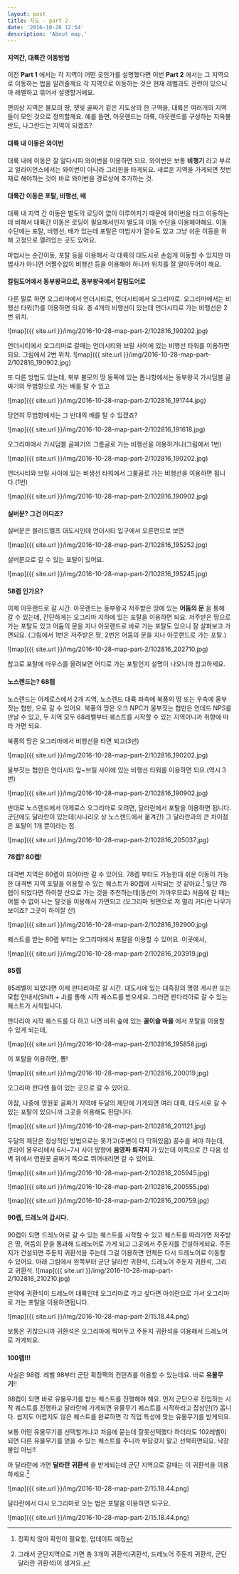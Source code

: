 ```yaml
---
layout: post
title: 지도 - part 2
date: '2016-10-28 12:54'
description: 'About map,'
---
```


#### 지역간, 대륙간 이동방법
이전 **Part 1** 에서는 각 지역이 어떤 곳인가를 설명했다면 이번 **Part 2** 에서는 그 지역으로 이동하는 법을 알려줄께요 각 지역으로 이동하는 것은 현재 레벨과도 관련이 있으니까 레벨하고 묶어서 설명할거에요.

편의상 지역은 불모의 땅, 잿빛 골짜기 같은 지도상의 한 구역을, 대륙은 여러개의 지역들이 모인 것으로 정의할께요. 예를 들면, 아웃랜드는 대륙, 아웃랜드를 구성하는 지옥불 반도, 나그란드는 지역이 되겠죠?

#### 대륙 내 이동은 와이번

대륙 내에 이동은 잘 알다시피 와이번을 이용하면 되요. 와이번은 보통 **비행기** 라고 부르고 얼라이언스에서는 와이번이 아니라 그리핀을 타게되요. 새로운 지역을 가게되면 첫번재로 해야하는 것이 바로 와이번을 경로상에 추가하는 것.

####  대륙간 이동은 포탈, 비행선, 배

대륙 내 지역 간 이동은 별도의 로딩이 없이 이루어지기 때문에 와이번을 타고 이동하는데 비해서 대륙간 이동은 로딩이 필요해서인지 별도의 이동 수단을 이용해야해요.
이동 수단에는 포탈, 비행선, 배가 있는데 포탈은 마법사가 열수도 있고 그냥 쉬운 이동을 위해 고정으로 열려있는 곳도 있어요.

마법사는 순간이동, 포탈 등을 이용해서 각 대륙의 대도시로 손쉽게 이동할 수 있지만 마법사가 아니면 어쩔수없이 비행선 등을 이용해야 하니까 위치를 잘 알아두어야 해요.


#### 칼림도어에서 동부왕국으로, 동부왕국에서 칼림도어로

다른 말로 하면 오그리마에서 언더시티로, 언더시티에서 오그리마로. 오그리마에서는 비행선 타워(?)를 이용하면 되요.
총 4개의 비행선이 있는데 언더시티로 가는 비행선은 2번 위치.

![map]({{ site.url }}/img/2016-10-28-map-part-2/102816_190202.jpg)

언더시티에서 오그리마로 갈때는 언더시티와 브릴 사이에 있는 비행선 타워를 이용하면 되요. 그림에서 2번 위치.
![map]({{ site.url }}/img/2016-10-28-map-part-2/102816_190902.jpg)

또 다른 방법도 있는데, 북부 불모의 땅 동쪽에 있는 톱니항에서는 동부왕국 가시덤블 골짜기의 무법항으로 가는 배를 탈 수 있고

![map]({{ site.url }}/img/2016-10-28-map-part-2/102816_191744.jpg)

당연히 무법항에서는 그 반대의 배를 탈 수 있겠죠?

![map]({{ site.url }}/img/2016-10-28-map-part-2/102816_191618.jpg)

오그리마에서 가시덤블 골짜기의 그롬골로 가는 비행선을 이용하거나(그림에서 1번)

![map]({{ site.url }}/img/2016-10-28-map-part-2/102816_190202.jpg)

언더시티와 브릴 사이에 있는 비생선 타워에서 그룸골로 가는 비행선을 이용하면 됩니다.(1번)

![map]({{ site.url }}/img/2016-10-28-map-part-2/102816_190902.jpg)

#### 실버문? 그건 어디죠?

실버문은 블러드엘프 대도시인데 언더시티 입구에서 오른편으로 보면

![map]({{ site.url }}/img/2016-10-28-map-part-2/102816_195252.jpg)

실버문으로 갈 수 있는 포탈이 있어요.

![map]({{ site.url }}/img/2016-10-28-map-part-2/102816_195245.jpg)

#### 58렙 인가요?

이제 아웃랜드로 갈 시간. 아웃랜드는 동부왕국 저주받은 땅에 있는 **어둠의 문** 을 통해 갈 수 있는데, 간단하게는 오그리마 지하에 있는 포탈을 이용하면 되요. 저주받은 땅으로 가는 포탈도 있고 어둠의 문을 지나 아웃랜드로 바로 가는 포탈도 있으니 잘 살펴보고 가면되요.
(그림에서 1번은 저주받은 땅, 2번은 어둠의 문을 지나 아웃랜드로 가는 포탈.)

![map]({{ site.url }}/img/2016-10-28-map-part-2/102816_202710.jpg)

참고로 포탈에 마우스를 올려보면 어디로 가는 포탈인지 설명이 나오니까 참고하세요.

#### 노스렌드는? 68렙

노스렌드는 아제로스에서 2개 지역, 노스렌드 대륙 좌측에 북풍의 땅 또는 우측에 울부짓는 협만, 으로 갈 수 있어요. 북풍의 땅은 오크 NPC가 울부짓는 협만은 언데드 NPS를 만날 수 있고, 두 지역 모두 68레벨부터 퀘스트를 시작할 수 있는 지역이니까 취향에 따라 가면 되요.

북풍의 땅은 오그리마에서 비행선을 타면 되고(3번)

![map]({{ site.url }}/img/2016-10-28-map-part-2/102816_190202.jpg)

울부짓는 협만은 언더시티 앞~브릴 사이에 있는 비행선 타워를 이용하면 되요.(역시 3번)

![map]({{ site.url }}/img/2016-10-28-map-part-2/102816_190902.jpg)

반대로 노스렌드에서 아제로스 오그리마로 오려면, 달라란에서 포탈을 이용하면 됩니다.
군단에도 달라란이 있는데(시나리오 상 노스렌드에서 옮겨간) 그 달라란과의 큰 차이점은 포탈이 1개 뿐이라는 점.

![map]({{ site.url }}/img/2016-10-28-map-part-2/102816_205037.jpg)


#### 78렙? 80렙!

대격변 지역은 80렙이 되어야만 갈 수 있어요. 78렙 부터도 가능한데 쉬운 이동이 가능한 대격변 지역 포탈을 이용할 수 있는 퀘스트가 80렙에 시작되는 것 같아요.[^1] 일단 78렙이 되었다면 하이잘 산으로 가는 것을 추천하는데(동선이 가까우므로) 처음에 갈 때는 어쩔 수 없이 나는 탈것을 이용해서 가면되고
(오그리마 뒷편으로 저 멀리 커다란 나무가 보이죠? 그곳이 하이잘 산)

![map]({{ site.url }}/img/2016-10-28-map-part-2/102816_192900.jpg)

퀘스트를 받는 80렙 부터는 오그리마에서 포탈을 이용할 수 있어요. 이곳에서,

![map]({{ site.url }}/img/2016-10-28-map-part-2/102816_203919.jpg)

#### 85렙

85레벨이 되었다면 이제 판다리아로 갈 시간. 대도시에 있는 대족장의 명령 게시판 또는 모험 안내서(Shift + J)를 통해
시작 퀘스트를 받으세요. 그러면 판다리아로 갈 수 있는 퀘스트가 시작됩니다.

판다리아 시작 퀘스트를 다 하고 나면 비취 숲에 있는 **꿀이슬 마을** 에서 포탈을 이용할 수 있게 되는데,

![map]({{ site.url }}/img/2016-10-28-map-part-2/102816_195858.jpg)

이 포탈을 이용하면, 뿅!

![map]({{ site.url }}/img/2016-10-28-map-part-2/102816_200019.jpg)

오그리마 판다렌 들이 있는 곳으로 갈 수 있어요.

아참, 나중에 영원꽃 골짜기 지역에 두달의 제단에 가게되면 여러 대륙, 대도시로 갈 수 있는 포탈이 있으니까 그곳을 이용해도 된답니다.

![map]({{ site.url }}/img/2016-10-28-map-part-2/102816_201121.jpg)

두달의 제단은 정상적인 방법으로는 못가고(주변이 다 막혀있음) 꽁수를 써야 하는데, 쿤라이 봉우리에서 6시~7시 사이 방향에 **음영파 퇴각지** 가 있는데
이쪽으로 간 다음 성벽 위에서 영원꽃 골짜기 쪽으로 뛰어내리면 갈 수 있어요.

![map]({{ site.url }}/img/2016-10-28-map-part-2/102816_205945.jpg)

![map]({{ site.url }}/img/2016-10-28-map-part-2/102816_200555.jpg)

![map]({{ site.url }}/img/2016-10-28-map-part-2/102816_200759.jpg)


#### 90렙, 드레노어 갑시다.

90렙이 되면 드레노어로 갈 수 있는 퀘스트를 시작할 수 있고 퀘스트를 따라가면 저주받은 땅, 어둠의 문을 통과해 드레노어로 가게 되고 그곳에서 주둔지를 건설하게되요. 주둔지가 건설되면 주둔지 귀환석을 주는데 그걸 이용하면 언제든 다시 드레노어로 이동할 수 있어요.
아래 그림에서 왼쪽부터 군단 달라란 귀환석, 드레노어 주둔지 귀환석, 그리고 귀환석.
![map]({{ site.url }}/img/2016-10-28-map-part-2/102816_210210.jpg)

만약에 귀환석이 드레노어 대륙인데 오그리마로 가고 싶다면 아쉬란으로 가서 오그리마로 가는 포탈을 이용하면됩니다.

![map]({{ site.url }}/img/2016-10-28-map-part-2/15.18.44.png)

보통은 귀찮으니까 귀환석은 오그리마에 찍어두고 주둔지 귀환석을 이용해서 드레노어로 가게되요.

#### 100렙!!!

사실은 98렙. 레벨 98부터 군단 확장팩의 컨텐츠를 이용할 수 있는데요. 바로 **유물무기**!!

98렙이 되면 바로 유물무기를 받는 퀘스트를 진행해야 해요. 먼저 군단으로 진입하는 시작 퀘스트를 진행하고 달라란에 가게되면 유물무기 퀘스트를 시작하라고 잡상인(?) 옵니다.
쉽지도 어렵지도 않은 퀘스트를 완료하면 각 직업 특성에 맞는 유물무기를 받게되요.

보통 어떤 유물무기를 선택할거냐고 처음에 묻는데 잘못선택했다 하더라도 102레벨이 되면 다른 유물무기를 얻을 수 있는 퀘스트를 주니까 부담갖지 말고 선택하면되요.
낙장불입 아님!!

아 달라란에 가면 **달라란 귀환석** 을 받게되는데 군단 지역으로 갈때는 이 귀환석을 이용하세요.[^2]

![map]({{ site.url }}/img/2016-10-28-map-part-2/15.18.44.png)


달라란에서 다시 오그리마로 오는 법은 포탈을 이용하면 되구요.

![map]({{ site.url }}/img/2016-10-28-map-part-2/15.18.44.png)


[^1]: 정확치 않아 확인이 필요함, 업데이트 예정
[^2]: 그래서 군단지역으로 가면 총 3개의 귀환석(귀환석, 드레노어 주둔지 귀환석, 군단 달라란 귀환석)이 생겨요.
